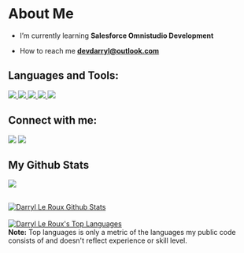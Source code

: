 # About Me

- I’m currently learning **Salesforce Omnistudio Development**

- How to reach me **devdarryl@outlook.com**

## Languages and Tools:

<p align="left"> 
    <a href="https://developer.mozilla.org/en-US/docs/Web/JavaScript" target="_blank"> <img src="https://img.icons8.com/color/48/000000/javascript.png"/> </a> 
    <a href="https://www.w3.org/html/" target="_blank"> <img src="https://img.icons8.com/color/48/000000/html-5.png"/> </a> 
    <a href="https://www.w3schools.com/css/" target="_blank"> <img src="https://img.icons8.com/color/48/000000/css3.png"/> </a> 
    <a href="https://react.com" target="_blank"> <img src="https://img.icons8.com/offices/48/000000/react.png"/>
    <a href="https://git-scm.com/" target="_blank"> <img src="https://img.icons8.com/color/48/000000/git.png"/> </a> 
    
</p>

## Connect with me:

<p align="left">

<a href = "https://www.linkedin.com/in/darryl-le-roux-0b96aa66/"><img src="https://img.icons8.com/fluent/48/000000/linkedin.png"/></a>
<a href = "https://twitter.com/darryl_le_roux"><img src="https://img.icons8.com/fluent/48/000000/twitter.png"/></a>

</p>

## My Github Stats

<a href="http://www.github.com/@darryl_le_roux"><img src="https://github-readme-streak-stats.herokuapp.com/?user=@darryl_le_roux&stroke=ffffff&background=1c1917&ring=0891b2&fire=0891b2&currStreakNum=ffffff&currStreakLabel=0891b2&sideNums=ffffff&sideLabels=ffffff&dates=ffffff&hide_border=true" /></a>

  <br/>
    <a href="https://github.com/DarrylLeRoux/github-readme-stats"><img alt="Darryl Le Roux Github Stats" src="https://github-readme-stats.vercel.app/api?username=DarrylLeRoux&show_icons=true&count_private=true&theme=tokyonight&hide_border=true&bg_color=0D1117" /></a>
    <br />
    <br />
  <a href="https://github.com/DarrylLeRoux/github-readme-stats"><img alt="Darryl Le Roux's Top Languages" src="https://github-readme-stats.vercel.app/api/top-langs/?username=DarrylLeRoux&langs_count=8&count_private=true&layout=compact&theme=react&hide_border=true&bg_color=0D1117" /></a>
  <br/>
  <b>Note:</b> Top languages is only a metric of the languages my public code consists of and doesn't reflect experience or skill level.




